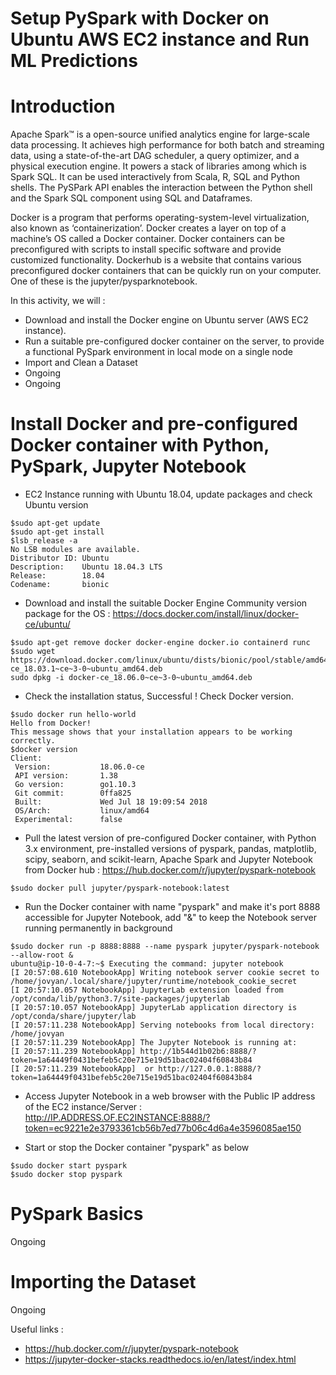 # Setup PySpark with Docker on Ubuntu AWS EC2 instance and Run ML Predictions

# Introduction
Apache Spark™ is a open-source unified analytics engine for large-scale data processing. It achieves high performance for both batch and streaming data, 
using a state-of-the-art DAG scheduler, a query optimizer, and a physical execution engine. It powers a stack of libraries among which is Spark SQL.
It can be used interactively from Scala, R, SQL and Python shells. 
The PySPark API enables the interaction between the Python shell and the Spark SQL component using SQL and Dataframes.

Docker is a program that performs operating-system-level virtualization, also known as ‘containerization’. 
Docker creates a layer on top of a machine’s OS called a Docker container. Docker containers can be preconfigured with scripts to install specific software 
and provide customized functionality. Dockerhub is a website that contains various preconfigured docker containers that can be quickly run on your computer. 
One of these is the jupyter/pysparknotebook.

In this activity, we will :
- Download and install the Docker engine on Ubuntu server (AWS EC2 instance).
- Run a suitable pre-configured docker container on the server, to provide a functional PySpark environment in local mode on a single node
- Import and Clean a Dataset
- Ongoing
- Ongoing


# Install Docker and pre-configured Docker container with Python, PySpark, Jupyter  Notebook

- EC2 Instance running with Ubuntu 18.04, update packages and check Ubuntu version
```
$sudo apt-get update
$sudo apt-get install
$lsb_release -a
No LSB modules are available.
Distributor ID: Ubuntu
Description:    Ubuntu 18.04.3 LTS
Release:        18.04
Codename:       bionic
```
- Download and install the suitable Docker Engine Community version package for the OS  : https://docs.docker.com/install/linux/docker-ce/ubuntu/
```
$sudo apt-get remove docker docker-engine docker.io containerd runc
$sudo wget https://download.docker.com/linux/ubuntu/dists/bionic/pool/stable/amd64/docker-ce_18.03.1~ce~3-0~ubuntu_amd64.deb
sudo dpkg -i docker-ce_18.06.0~ce~3-0~ubuntu_amd64.deb
```
- Check the installation status, Successful ! Check Docker version.
```
$sudo docker run hello-world
Hello from Docker!
This message shows that your installation appears to be working correctly.
$docker version
Client:
 Version:           18.06.0-ce
 API version:       1.38
 Go version:        go1.10.3
 Git commit:        0ffa825
 Built:             Wed Jul 18 19:09:54 2018
 OS/Arch:           linux/amd64
 Experimental:      false
```
- Pull the latest version of pre-configured Docker container, with Python 3.x environment, pre-installed versions of pyspark, pandas, matplotlib, scipy, seaborn, and scikit-learn, 
  Apache Spark and Jupyter Notebook from Docker hub : https://hub.docker.com/r/jupyter/pyspark-notebook
```
$sudo docker pull jupyter/pyspark-notebook:latest  
```

- Run the Docker container with name "pyspark" and make it's port 8888 accessible for Jupyter Notebook, add "&" to keep the Notebook server running permanently in background
```
$sudo docker run -p 8888:8888 --name pyspark jupyter/pyspark-notebook --allow-root & 
ubuntu@ip-10-0-4-7:~$ Executing the command: jupyter notebook
[I 20:57:08.610 NotebookApp] Writing notebook server cookie secret to /home/jovyan/.local/share/jupyter/runtime/notebook_cookie_secret
[I 20:57:10.057 NotebookApp] JupyterLab extension loaded from /opt/conda/lib/python3.7/site-packages/jupyterlab
[I 20:57:10.057 NotebookApp] JupyterLab application directory is /opt/conda/share/jupyter/lab
[I 20:57:11.238 NotebookApp] Serving notebooks from local directory: /home/jovyan
[I 20:57:11.239 NotebookApp] The Jupyter Notebook is running at:
[I 20:57:11.239 NotebookApp] http://1b544d1b02b6:8888/?token=1a64449f0431befeb5c20e715e19d51bac02404f60843b84
[I 20:57:11.239 NotebookApp]  or http://127.0.0.1:8888/?token=1a64449f0431befeb5c20e715e19d51bac02404f60843b84
```
- Access Jupyter Notebook in a web browser with the Public IP address of the EC2 instance/Server : http://IP.ADDRESS.OF.EC2INSTANCE:8888/?token=ec9221e2e3793361cb56b7ed77b06c4d6a4e3596085ae150

- Start or stop the Docker container "pyspark" as below
``` 
$sudo docker start pyspark 
$sudo docker stop pyspark 
```

# PySpark Basics
Ongoing

# Importing the Dataset
Ongoing

Useful links :
- https://hub.docker.com/r/jupyter/pyspark-notebook
- https://jupyter-docker-stacks.readthedocs.io/en/latest/index.html


